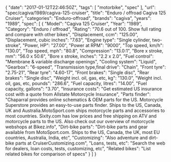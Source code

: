 {
    "date": "2017-01-12T22:46:50Z",
    "tags": [
        "motorbike",
        "spec"
    ],
    "url": "spec\/cagiva\/1989\/cagiva-125-cruiser",
    "title": "Enduro \/ offroad Cagiva 125 Cruiser",
    "categories": "Enduro-offroad",
    "brands": "cagiva",
    "years": "1989",
    "spec": [
        {
            "Model": "Cagiva 125 Cruiser",
            "Year": "1989",
            "Category": "Enduro \/ offroad",
            "Rating": "70.6 out of 100. Show full rating and compare with other bikes",
            "Displacement, ccm": "125.00",
            "Displacement, cubic inches": "7.63",
            "Engine type": "Single cylinder, two-stroke",
            "Power, HP": "27.00",
            "Power at RPM": "9000",
            "Top speed, km\/h": "130.0",
            "Top speed, mph": "80.8",
            "Compression": "13.0:1",
            "Bore x stroke, mm": "56.0 x 50.6",
            "Bore x stroke, inches": "2.2 x 2.0",
            "Fuel control": "Membrane & variable discharge openings",
            "Cooling system": "Liquid",
            "Gearbox": "6-speed",
            "Transmission type,final drive": "Chain",
            "Front tyre": "2.75-21",
            "Rear tyre": "4.60-17",
            "Front brakes": "Single disc",
            "Rear brakes": "Single disc",
            "Weight incl. oil, gas, etc, kg": "130.0",
            "Weight incl. oil, gas, etc, pounds": "286.6",
            "Fuel capacity, litres": "14.00",
            "Fuel capacity, gallons": "3.70",
            "Insurance costs": "Get estimated US insurance cost with a quote from Allstate Motorcycle Insurance",
            "Parts finder": "Chaparral provides online schematics & OEM parts for the US.   Motorcycle Superstore provides an easy-to-use parts finder. Ships to the US, Canada, UK and Australia.MotoSport.com ships motorcycle parts and accessories to most countries.    Sixity.com has low prices and free shipping on ATV and motorcycle parts to the US. Also check out our overview of motorcycle webshops at Bikez.info",
            "Dirt-bike parts": "Dirt-bike parts and gear available from MotoSport.com. Ships to the US, Canada, the UK, most EU countries, Australia, India, etc",
            "Customizing": "Also adventure and dirt-bike parts at CruiserCustomizing.com",
            "Loans, tests, etc": "Search the web for dealers, loan costs, tests, customizing, etc",
            "Related bikes": "List related bikes for comparison of specs"
        }
    ]
}